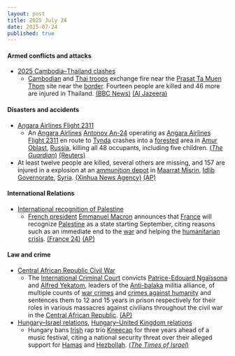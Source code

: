 ```yaml
---
layout: post
title: 2025 July 24
date: 2025-07-24
published: true
---
```



#### Armed conflicts and attacks

* [2025 Cambodia–Thailand clashes](https://en.wikipedia.org/wiki/2025_Cambodia%E2%80%93Thailand_clashes "2025 Cambodia–Thailand clashes")
  * [Cambodian](https://en.wikipedia.org/wiki/Royal_Cambodian_Armed_Forces "Royal Cambodian Armed Forces") and [Thai troops](https://en.wikipedia.org/wiki/Royal_Thai_Armed_Forces "Royal Thai Armed Forces") exchange fire near the [Prasat Ta Muen Thom](https://en.wikipedia.org/wiki/Prasat_Ta_Muen_Thom "Prasat Ta Muen Thom") site near the [border](https://en.wikipedia.org/wiki/Cambodia%E2%80%93Thailand_border "Cambodia–Thailand border"). Fourteen people are killed and 46 more are injured in Thailand. [(BBC News)](https://www.bbc.com/news/articles/c80p8z0y0eko) [(Al Jazeera)](https://www.aljazeera.com/news/liveblog/2025/7/24/live-at-least-2-killed-as-thai-cambodian-troops-clash-at-disputed-border)

#### Disasters and accidents

* [Angara Airlines Flight 2311](https://en.wikipedia.org/wiki/Angara_Airlines_Flight_2311 "Angara Airlines Flight 2311")
  * An [Angara Airlines](https://en.wikipedia.org/wiki/Angara_Airlines "Angara Airlines") [Antonov An-24](https://en.wikipedia.org/wiki/Antonov_An-24 "Antonov An-24") operating as [Angara Airlines Flight 2311](https://en.wikipedia.org/wiki/Angara_Airlines_Flight_2311 "Angara Airlines Flight 2311") en route to [Tynda](https://en.wikipedia.org/wiki/Tynda "Tynda") crashes into a [forested](https://en.wikipedia.org/wiki/Forest "Forest") area in [Amur Oblast](https://en.wikipedia.org/wiki/Amur_Oblast "Amur Oblast"), [Russia](https://en.wikipedia.org/wiki/Russia "Russia"), killing all 48 occupants, including five children. [(*The Guardian*)](https://www.theguardian.com/world/2025/jul/24/passenger-plane-missing-russia-far-east-an-24-angara) [(Reuters)](https://www.reuters.com/business/aerospace-defense/russian-plane-with-50-aboard-missing-amur-region-interfax-says-2025-07-24/)
* At least twelve people are killed, several others are missing, and 157 are injured in a explosion at an [ammunition depot](https://en.wikipedia.org/wiki/Ammunition_depot "Ammunition depot") in [Maarrat Misrin](https://en.wikipedia.org/wiki/Maarrat_Misrin "Maarrat Misrin"), [Idlib Governorate](https://en.wikipedia.org/wiki/Idlib_Governorate "Idlib Governorate"), [Syria](https://en.wikipedia.org/wiki/Syria "Syria"). [(Xinhua News Agency)](https://english.news.cn/20250725/7c59201ed56f4187adcf6ffaa886ae7c/c.html) [(AP)](https://apnews.com/article/syria-explosion-idlib-8764377a700af6bdda81a1106067fec6)

#### International Relations

* [International recognition of Palestine](https://en.wikipedia.org/wiki/International_recognition_of_Palestine "International recognition of Palestine")
  * [French president](https://en.wikipedia.org/wiki/French_president "French president") [Emmanuel Macron](https://en.wikipedia.org/wiki/Emmanuel_Macron "Emmanuel Macron") announces that [France](https://en.wikipedia.org/wiki/France "France") will recognize [Palestine](https://en.wikipedia.org/wiki/Palestine "Palestine") as a state starting September, citing reasons such as an immediate end to the [war](https://en.wikipedia.org/wiki/Gaza_war "Gaza war") and helping the [humanitarian crisis](https://en.wikipedia.org/wiki/Gaza_humanitarian_crisis_%282023%E2%80%93present%29 "Gaza humanitarian crisis (2023–present)"). [(France 24)](https://www.france24.com/en/live-news/20250724-french-president-macron-says-france-will-recognize-palestine-as-a-state-in-september) [(AP)](https://apnews.com/article/france-recognize-palestine-state-macron-800ed63143f0653a7f215ad96f7038d3)

#### Law and crime

* [Central African Republic Civil War](https://en.wikipedia.org/wiki/Central_African_Republic_Civil_War "Central African Republic Civil War")
  * The [International Criminal Court](https://en.wikipedia.org/wiki/International_Criminal_Court "International Criminal Court") convicts [Patrice-Edouard Ngaïssona](https://en.wikipedia.org/wiki/Patrice-Edouard_Nga%C3%AFssona "Patrice-Edouard Ngaïssona") and [Alfred Yekatom](https://en.wikipedia.org/wiki/Alfred_Yekatom "Alfred Yekatom"), leaders of the [Anti-balaka](https://en.wikipedia.org/wiki/Anti-balaka "Anti-balaka") militia alliance, of multiple counts of [war crimes](https://en.wikipedia.org/wiki/War_crimes "War crimes") and [crimes against humanity](https://en.wikipedia.org/wiki/Crimes_against_humanity "Crimes against humanity") and sentences them to 12 and 15 years in prison respectively for their roles in various massacres against civilians throughout the civil war in the [Central African Republic](https://en.wikipedia.org/wiki/Central_African_Republic "Central African Republic"). [(AP)](https://apnews.com/article/international-court-war-crimes-central-african-republic-e0c65fc4ef65d107f54e296ac7214de4)
* [Hungary–Israel relations](https://en.wikipedia.org/wiki/Hungary%E2%80%93Israel_relations "Hungary–Israel relations"), [Hungary–United Kingdom relations](https://en.wikipedia.org/wiki/Hungary%E2%80%93United_Kingdom_relations "Hungary–United Kingdom relations")
  * Hungary bans [Irish](https://en.wikipedia.org/wiki/Northern_Ireland "Northern Ireland") rap trio [Kneecap](https://en.wikipedia.org/wiki/Kneecap_%28band%29 "Kneecap (band)") for three years ahead of a music festival, citing a national security threat over their alleged support for [Hamas](https://en.wikipedia.org/wiki/Hamas "Hamas") and [Hezbollah](https://en.wikipedia.org/wiki/Hezbollah "Hezbollah"). [(*The Times of Israel*)](https://www.timesofisrael.com/hungary-bans-anti-israel-rap-group-kneecap-from-entering-country-for-festival-gig/)
